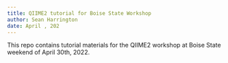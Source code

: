 ```yaml
---
title: QIIME2 tutorial for Boise State Workshop
author: Sean Harrington
date: April , 202
---
```


This repo contains tutorial materials for the QIIME2 workshop at Boise State weekend of April 30th, 2022.
